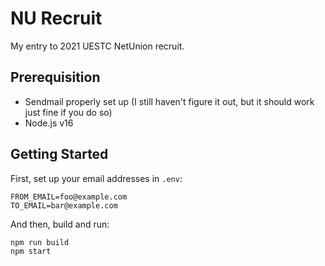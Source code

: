 # NU Recruit

My entry to 2021 UESTC NetUnion recruit.

## Prerequisition

- Sendmail properly set up (I still haven't figure it out, but it should work just fine if you do so)
- Node.js v16

## Getting Started

First, set up your email addresses in `.env`:
```env
FROM_EMAIL=foo@example.com
TO_EMAIL=bar@example.com
```

And then, build and run:
```
npm run build
npm start
```
